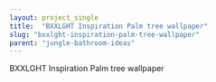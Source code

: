 ```yaml
---
layout: project_single
title:  "BXXLGHT Inspiration Palm tree wallpaper"
slug: "bxxlght-inspiration-palm-tree-wallpaper"
parent: "jungle-bathroom-ideas"
---
```

BXXLGHT Inspiration Palm tree wallpaper
